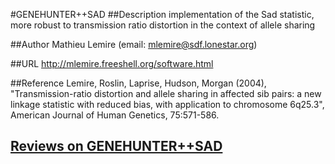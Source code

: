 #GENEHUNTER++SAD
##Description
implementation of the Sad statistic, more robust to transmission ratio distortion in the context of allele sharing

##Author
Mathieu Lemire (email: mlemire@sdf.lonestar.org)

##URL
http://mlemire.freeshell.org/software.html

##Reference
Lemire, Roslin, Laprise, Hudson, Morgan (2004), "Transmission-ratio distortion and allele sharing in affected sib pairs: a new linkage statistic with reduced bias, with application to chromosome 6q25.3", American Journal of Human Genetics, 75:571-586.


## [Reviews on GENEHUNTER++SAD](https://github.com/gaow/genetic-analysis-software/issues/152)